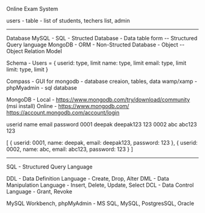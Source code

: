 Online Exam System

users - table - list of students, techers list, admin


------------------------------------------------

Database
MySQL - SQL - Structed Database - Data table form
 -- Structured Query language
MongoDB - ORM - Non-Structed Database - Object
  -- Object Relation Model

Schema - 
Users = {
    userid: type, limit
    name: type, limit
    email: type, limit
    limit: type, limit
}

Compass - GUI for mongodb - database creaion, tables, data
wamp/xamp - phpMyadmin - sql database

MongoDB - 
Local - https://www.mongodb.com/try/download/community (msi install)
Online - https://www.mongodb.com/
https://account.mongodb.com/account/login


userid  name    email       password
0001    deepak  deepak123   123
0002    abc     abc123      123

[
    {
        userid: 0001,
        name: deepak,
        email: deepak123,
        password: 123
    },
    {
        userid: 0002,
        name: abc,
        email: abc123,
        password: 123
    }
]

---------------------------------------------------------
SQL - Structured Query Language

DDL - Data Definition Language - Create, Drop, Alter
DML - Data Manipulation Language - Insert, Delete, Update, Select
DCL - Data Control Language - Grant, Revoke


MySQL Workbench, phpMyAdmin - MS SQL, MySQL, PostgresSQL, Oracle